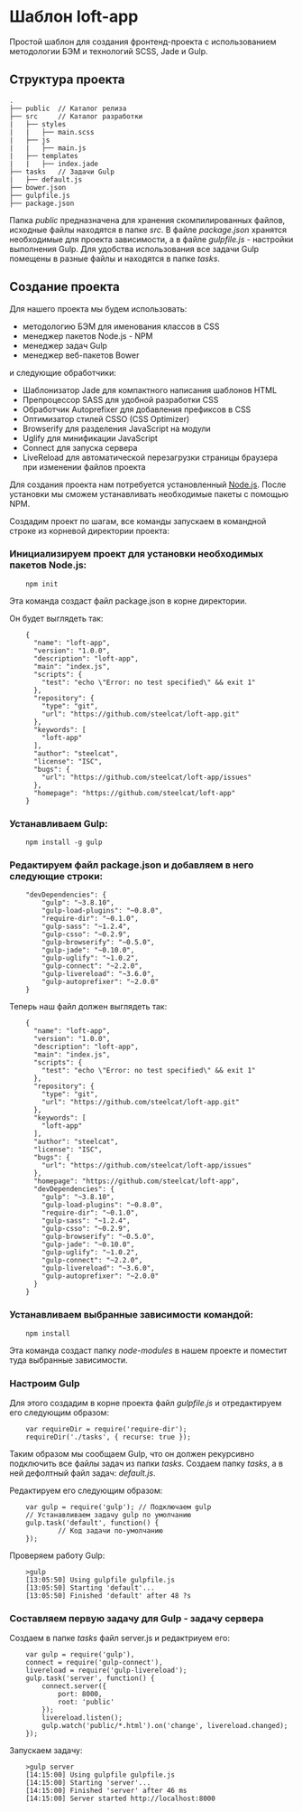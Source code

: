 # Шаблон loft-app

Простой шаблон для создания фронтенд-проекта с использованием методологии БЭМ и технологий SCSS, Jade и Gulp.

## Структура проекта

    .
    ├── public  // Каталог релиза
    ├── src     // Каталог разработки
    |   ├── styles
    |   |   ├── main.scss
    |   ├── js
    |   |   ├── main.js
    |   ├── templates
    |   |   ├── index.jade
    ├── tasks   // Задачи Gulp
    |   ├── default.js
    ├── bower.json
    ├── gulpfile.js
    ├── package.json

Папка *public* предназначена для хранения скомпилированных файлов, исходные файлы находятся в папке *src*. В файле *package.json* хранятся необходимые для проекта зависимости, а в файле *gulpfile.js* - настройки выполнения Gulp. Для удобства использования все задачи Gulp помещены в разные файлы и находятся в папке *tasks*.

## Создание проекта

Для нашего проекта мы будем использовать:
- методологию БЭМ для именования классов в CSS
- менеджер пакетов Node.js - NPM
- менеджер задач Gulp
- менеджер веб-пакетов Bower

и следующие обработчики:
- Шаблонизатор Jade для компактного написания шаблонов HTML
- Препроцессор SASS для удобной разработки CSS
- Обработчик Autoprefixer для добавления префиксов в CSS
- Оптимизатор стилей CSSO (CSS Optimizer)
- Browserify для разделения JavaScript на модули
- Uglify для минификации JavaScript
- Connect для запуска сервера
- LiveReload для автоматической перезагрузки страницы браузера при изменении файлов проекта

Для создания проекта нам потребуется установленный [Node.js](http://nodejs.org/ "Node.js"). После установки мы сможем устанавливать необходимые пакеты с помощью NPM.

Создадим проект по шагам, все команды запускаем в командной строке из корневой директории проекта:

### Инициализируем проект для установки необходимых пакетов Node.js:

        npm init

Эта команда создаст файл package.json в корне директории.

Он будет выглядеть так:

        {
          "name": "loft-app",
          "version": "1.0.0",
          "description": "loft-app",
          "main": "index.js",
          "scripts": {
            "test": "echo \"Error: no test specified\" && exit 1"
          },
          "repository": {
            "type": "git",
            "url": "https://github.com/steelcat/loft-app.git"
          },
          "keywords": [
            "loft-app"
          ],
          "author": "steelcat",
          "license": "ISC",
          "bugs": {
            "url": "https://github.com/steelcat/loft-app/issues"
          },
          "homepage": "https://github.com/steelcat/loft-app"
        }

### Устанавливаем Gulp:

        npm install -g gulp

### Редактируем файл package.json и добавляем в него следующие строки:

        "devDependencies": {
            "gulp": "~3.8.10",
            "gulp-load-plugins": "~0.8.0",
            "require-dir": "~0.1.0",
            "gulp-sass": "~1.2.4",
            "gulp-csso": "~0.2.9",
            "gulp-browserify": "~0.5.0",
            "gulp-jade": "~0.10.0",
            "gulp-uglify": "~1.0.2",
            "gulp-connect": "~2.2.0",
            "gulp-livereload": "~3.6.0",
            "gulp-autoprefixer": "~2.0.0"
        }

Теперь наш файл должен выглядеть так:

        {
          "name": "loft-app",
          "version": "1.0.0",
          "description": "loft-app",
          "main": "index.js",
          "scripts": {
            "test": "echo \"Error: no test specified\" && exit 1"
          },
          "repository": {
            "type": "git",
            "url": "https://github.com/steelcat/loft-app.git"
          },
          "keywords": [
            "loft-app"
          ],
          "author": "steelcat",
          "license": "ISC",
          "bugs": {
            "url": "https://github.com/steelcat/loft-app/issues"
          },
          "homepage": "https://github.com/steelcat/loft-app",
          "devDependencies": {
            "gulp": "~3.8.10",
            "gulp-load-plugins": "~0.8.0",
            "require-dir": "~0.1.0",
            "gulp-sass": "~1.2.4",
            "gulp-csso": "~0.2.9",
            "gulp-browserify": "~0.5.0",
            "gulp-jade": "~0.10.0",
            "gulp-uglify": "~1.0.2",
            "gulp-connect": "~2.2.0",
            "gulp-livereload": "~3.6.0",
            "gulp-autoprefixer": "~2.0.0"
          }
        }

### Устанавливаем выбранные зависимости командой:

        npm install

Эта команда создаст папку *node-modules* в нашем проекте и поместит туда выбранные зависимости.

### Настроим Gulp

Для этого создадим в корне проекта файл *gulpfile.js* и отредактируем его следующим образом:

        var requireDir = require('require-dir');
        requireDir('./tasks', { recurse: true });

Таким образом мы сообщаем Gulp, что он должен рекурсивно подключить все файлы задач из папки *tasks*. Создаем папку *tasks*, а в ней дефолтный файл задач: *default.js*.

Редактируем его следующим образом:

        var gulp = require('gulp'); // Подключаем gulp
        // Устанавливаем задачу gulp по умолчанию
        gulp.task('default', function() {
	            // Код задачи по-умолчанию
        });
 
 Проверяем работу Gulp:
 
 		>gulp
		[13:05:50] Using gulpfile gulpfile.js
		[13:05:50] Starting 'default'...
		[13:05:50] Finished 'default' after 48 ?s

### Составляем первую задачу для Gulp - задачу сервера

Создаем в папке *tasks* файл server.js и редактриуем его:

		var gulp = require('gulp'),
		connect = require('gulp-connect'),
		livereload = require('gulp-livereload');
		gulp.task('server', function() {
			connect.server({
				port: 8000,
				root: 'public'
			});
			livereload.listen();
			gulp.watch('public/*.html').on('change', livereload.changed);
		});

Запускаем задачу:

		>gulp server
		[14:15:00] Using gulpfile gulpfile.js
		[14:15:00] Starting 'server'...
		[14:15:00] Finished 'server' after 46 ms
		[14:15:00] Server started http://localhost:8000




        







